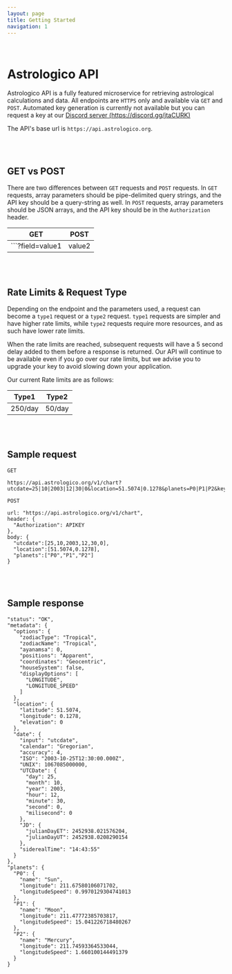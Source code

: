 ```yaml
---
layout: page
title: Getting Started
navigation: 1
---
```


<br>

# Astrologico API

Astrologico API is a fully featured microservice for retrieving astrological calculations and data. All endpoints are `HTTPS` only and available via `GET` and `POST`. Automated key generation is currently not available but you can request a key at our [Discord server (https://discord.gg/jtaCURK)](https://discord.gg/jtaCURK)

The API's base url is `https://api.astrologico.org`.

<br><br>
  
## GET vs POST

There are two differences between `GET` requests and `POST` requests. In `GET` requests, array parameters should be pipe-delimited query strings, and the API key should be a query-string as well. In `POST` requests, array parameters should be JSON arrays, and the API key should be in the `Authorization` header.

| GET  | POST |
| --- | --- |
| ```?field=value1|value2|value3&key=APIKEY```  | ```header: {Authorization:APIKEY}, body: {field:[value1,value2,value3]}``` |

<br><br>

## Rate Limits & Request Type

Depending on the endpoint and the parameters used, a request can become a `type1` request or a `type2` request. `type1` requests are simpler and have higher rate limits, while `type2` requests require more resources, and as such have lower rate limits.

When the rate limits are reached, subsequent requests will have a 5 second delay added to them before a response is returned. Our API will continue to be available even if you go over our rate limits, but we advise you to upgrade your key to avoid slowing down your application.

Our current Rate limits are as follows:

| Type1  | Type2 |
| --- | --- |
| 250/day | 50/day |

<br><br>

## Sample request

```
GET

https://api.astrologico.org/v1/chart?utcdate=25|10|2003|12|30|0&location=51.5074|0.1278&planets=P0|P1|P2&key=APIKEY
```

```
POST

url: "https://api.astrologico.org/v1/chart",
header: {
  "Authorization": APIKEY
},
body: {
  "utcdate":[25,10,2003,12,30,0],
  "location":[51.5074,0.1278],
  "planets":["P0","P1","P2"]
}
```

<br><br>

## Sample response

```
"status": "OK",
"metadata": {
  "options": {
    "zodiacType": "Tropical",
    "zodiacName": "Tropical",
    "ayanamsa": 0,
    "positions": "Apparent",
    "coordinates": "Geocentric",
    "houseSystem": false,
    "displayOptions": [
      "LONGITUDE",
      "LONGITUDE_SPEED"
    ]
  },
  "location": {
    "latitude": 51.5074,
    "longitude": 0.1278,
    "elevation": 0
  },
  "date": {
    "input": "utcdate",
    "calendar": "Gregorian",
    "accuracy": 4,
    "ISO": "2003-10-25T12:30:00.000Z",
    "UNIX": 1067085000000,
    "UTCDate": {
      "day": 25,
      "month": 10,
      "year": 2003,
      "hour": 12,
      "minute": 30,
      "second": 0,
      "milisecond": 0
    },
    "JD": {
      "julianDayET": 2452938.021576204,
      "julianDayUT": 2452938.0208290154
    },
    "siderealTime": "14:43:55"
  }
},
"planets": {
  "P0": {
    "name": "Sun",
    "longitude": 211.67580106071702,
    "longitudeSpeed": 0.9970129304741013
  },
  "P1": {
    "name": "Moon",
    "longitude": 211.47772385703817,
    "longitudeSpeed": 15.041226718480267
  },
  "P2": {
    "name": "Mercury",
    "longitude": 211.74593364533044,
    "longitudeSpeed": 1.660100144491379
  }
}
```

<br><br><br><br>

